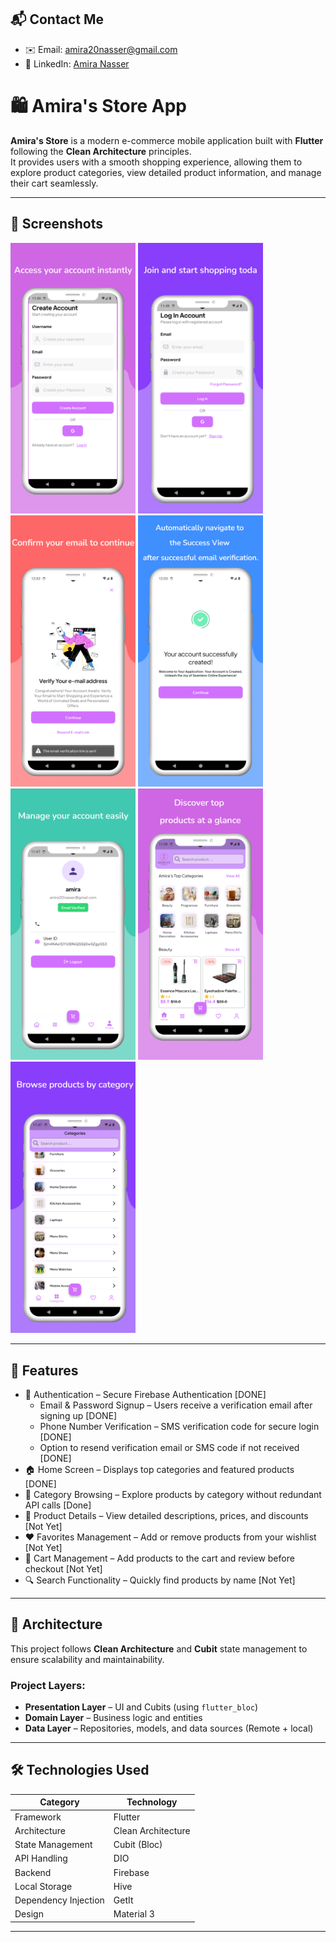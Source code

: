 ## 📬 Contact Me

- ✉️ Email: [amira20nasser@gmail.com](mailto:amira20nasser@gmail.com)  
- 🔗 LinkedIn: [Amira Nasser](https://www.linkedin.com/in/amira-nasser-sayed/)

# 🛍️ Amira's Store App

**Amira's Store** is a modern e-commerce mobile application built with **Flutter** following the **Clean Architecture** principles.  
It provides users with a smooth shopping experience, allowing them to explore product categories, view detailed product information, and manage their cart seamlessly.

---

## 📸 Screenshots

<p float="left">
  <img src="readme/image1.jpeg" width="200" />
  <img src="readme/image2.jpeg" width="200" />
  <img src="readme/image3.jpeg" width="200" />
  <img src="readme/image4.jpeg" width="200" />
  <img src="readme/image5.jpeg" width="200" />
    <img src="readme/image6.jpeg" width="200" />
      <img src="readme/image7.jpeg" width="200" />


</p>

---

## 🚀 Features
- 🔑 Authentication – Secure Firebase Authentication [DONE]
    - Email & Password Signup – Users receive a verification email after signing up [DONE]
    - Phone Number Verification – SMS verification code for secure login [DONE]
    - Option to resend verification email or SMS code if not received [DONE]
- 🏠 Home Screen – Displays top categories and featured products [DONE]
- 📂 Category Browsing – Explore products by category without redundant API calls [Done]
- 🧾 Product Details – View detailed descriptions, prices, and discounts [Not Yet]
- ❤️ Favorites Management – Add or remove products from your wishlist [Not Yet]
- 🛒 Cart Management – Add products to the cart and review before checkout [Not Yet]
- 🔍 Search Functionality – Quickly find products by name [Not Yet]
  <!-- 🌐 Real-time Updates – Sync with Firebase for dynamic content updates-->
<!-- 💾 Offline Support – Cached data using Hive for a smoother offline experience-->
---

## 🧱 Architecture

This project follows **Clean Architecture** and **Cubit** state management to ensure scalability and maintainability.

### Project Layers:
- **Presentation Layer** – UI and Cubits (using `flutter_bloc`)
- **Domain Layer** – Business logic and entities
- **Data Layer** – Repositories, models, and data sources (Remote + local)

---

## 🛠️ Technologies Used

| Category | Technology |
|-----------|-------------|
| Framework | Flutter |
| Architecture | Clean Architecture |
| State Management | Cubit (Bloc) |
| API Handling | DIO |
| Backend | Firebase |
| Local Storage | Hive |
| Dependency Injection | GetIt |
| Design | Material 3 |

---
